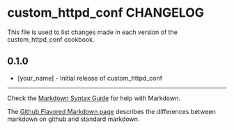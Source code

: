 custom_httpd_conf CHANGELOG
===========================

This file is used to list changes made in each version of the custom_httpd_conf cookbook.

0.1.0
-----
- [your_name] - Initial release of custom_httpd_conf

- - -
Check the [Markdown Syntax Guide](http://daringfireball.net/projects/markdown/syntax) for help with Markdown.

The [Github Flavored Markdown page](http://github.github.com/github-flavored-markdown/) describes the differences between markdown on github and standard markdown.
